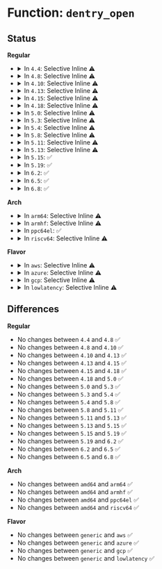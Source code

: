 # Function: <code>dentry_open</code>

## Status
<b>Regular</b>
<ul>
<li>
<details>
<summary>In <code>4.4</code>: Selective Inline ⚠️</summary>

```c
struct file *dentry_open(const struct path *path, int flags, const struct cred *cred);
```

**Collision:** Unique Global

**Inline:** Selective

**Transformation:** False

**Instances:**

```
In fs/open.c (ffffffff8120b430)
Location: fs/open.c:861
Inline: True
Direct callers:
  - fs/notify/fanotify/fanotify_user.c:fanotify_read
  - fs/ecryptfs/kthread.c:ecryptfs_threadfn
  - fs/ecryptfs/kthread.c:ecryptfs_privileged_open
  - fs/ecryptfs/kthread.c:ecryptfs_privileged_open
  - fs/exportfs/expfs.c:get_name
  - ipc/mqueue.c:do_create
  - security/keys/big_key.c:big_key_read
  - security/apparmor/file.c:aa_inherit_files
```
**Symbols:**

```
ffffffff8120b430-ffffffff8120b4ea: dentry_open (STB_GLOBAL)
```
</details>
</li>
<li>
<details>
<summary>In <code>4.8</code>: Selective Inline ⚠️</summary>

```c
struct file *dentry_open(const struct path *path, int flags, const struct cred *cred);
```

**Collision:** Unique Global

**Inline:** Selective

**Transformation:** False

**Instances:**

```
In fs/open.c (ffffffff81231110)
Location: fs/open.c:857
Inline: True
Direct callers:
  - fs/notify/fanotify/fanotify_user.c:fanotify_read
  - fs/ecryptfs/kthread.c:ecryptfs_privileged_open
  - fs/ecryptfs/kthread.c:ecryptfs_privileged_open
  - fs/ecryptfs/kthread.c:ecryptfs_threadfn
  - fs/exportfs/expfs.c:get_name
  - ipc/mqueue.c:do_create
  - security/keys/big_key.c:big_key_read
  - security/apparmor/file.c:aa_inherit_files
```
**Symbols:**

```
ffffffff81231110-ffffffff812311ca: dentry_open (STB_GLOBAL)
```
</details>
</li>
<li>
<details>
<summary>In <code>4.10</code>: Selective Inline ⚠️</summary>

```c
struct file *dentry_open(const struct path *path, int flags, const struct cred *cred);
```

**Collision:** Unique Global

**Inline:** Selective

**Transformation:** False

**Instances:**

```
In fs/open.c (ffffffff812436c0)
Location: fs/open.c:874
Inline: True
Direct callers:
  - fs/nsfs.c:open_related_ns
  - fs/notify/fanotify/fanotify_user.c:fanotify_read
  - fs/ecryptfs/kthread.c:ecryptfs_privileged_open
  - fs/ecryptfs/kthread.c:ecryptfs_privileged_open
  - fs/ecryptfs/kthread.c:ecryptfs_threadfn
  - fs/exportfs/expfs.c:get_name
  - ipc/mqueue.c:do_create
  - security/keys/big_key.c:big_key_read
  - security/apparmor/file.c:aa_inherit_files
```
**Symbols:**

```
ffffffff812436c0-ffffffff8124377a: dentry_open (STB_GLOBAL)
```
</details>
</li>
<li>
<details>
<summary>In <code>4.13</code>: Selective Inline ⚠️</summary>

```c
struct file *dentry_open(const struct path *path, int flags, const struct cred *cred);
```

**Collision:** Unique Global

**Inline:** Selective

**Transformation:** False

**Instances:**

```
In fs/open.c (ffffffff8124ee20)
Location: fs/open.c:874
Inline: True
Direct callers:
  - fs/nsfs.c:open_related_ns
  - fs/notify/fanotify/fanotify_user.c:fanotify_read
  - fs/ecryptfs/kthread.c:ecryptfs_privileged_open
  - fs/ecryptfs/kthread.c:ecryptfs_privileged_open
  - fs/ecryptfs/kthread.c:ecryptfs_threadfn
  - fs/exportfs/expfs.c:get_name
  - ipc/mqueue.c:do_mq_open
  - security/keys/big_key.c:big_key_read
  - security/apparmor/file.c:aa_inherit_files
  - drivers/tty/pty.c:ptm_open_peer
  - net/unix/af_unix.c:unix_ioctl
```
**Symbols:**

```
ffffffff8124ee20-ffffffff8124eeda: dentry_open (STB_GLOBAL)
```
</details>
</li>
<li>
<details>
<summary>In <code>4.15</code>: Selective Inline ⚠️</summary>

```c
struct file *dentry_open(const struct path *path, int flags, const struct cred *cred);
```

**Collision:** Unique Global

**Inline:** Selective

**Transformation:** False

**Instances:**

```
In fs/open.c (ffffffff81270da0)
Location: fs/open.c:874
Inline: True
Direct callers:
  - fs/nsfs.c:open_related_ns
  - fs/notify/fanotify/fanotify_user.c:fanotify_read
  - fs/ecryptfs/kthread.c:ecryptfs_privileged_open
  - fs/ecryptfs/kthread.c:ecryptfs_privileged_open
  - fs/ecryptfs/kthread.c:ecryptfs_threadfn
  - fs/exportfs/expfs.c:get_name
  - ipc/mqueue.c:do_mq_open
  - security/keys/big_key.c:big_key_read
  - security/apparmor/file.c:aa_inherit_files
  - drivers/tty/pty.c:ptm_open_peer
  - net/unix/af_unix.c:unix_ioctl
```
**Symbols:**

```
ffffffff81270da0-ffffffff81270e5a: dentry_open (STB_GLOBAL)
```
</details>
</li>
<li>
<details>
<summary>In <code>4.18</code>: Selective Inline ⚠️</summary>

```c
struct file *dentry_open(const struct path *path, int flags, const struct cred *cred);
```

**Collision:** Unique Global

**Inline:** Selective

**Transformation:** False

**Instances:**

```
In fs/open.c (ffffffff81296a50)
Location: fs/open.c:916
Inline: True
Direct callers:
  - fs/nsfs.c:open_related_ns
  - fs/notify/fanotify/fanotify_user.c:fanotify_read
  - fs/ecryptfs/kthread.c:ecryptfs_privileged_open
  - fs/ecryptfs/kthread.c:ecryptfs_privileged_open
  - fs/ecryptfs/kthread.c:ecryptfs_threadfn
  - fs/exportfs/expfs.c:get_name
  - ipc/mqueue.c:do_mq_open
  - security/keys/big_key.c:big_key_read
  - security/apparmor/file.c:aa_inherit_files
  - drivers/tty/pty.c:ptm_open_peer
  - net/unix/af_unix.c:unix_ioctl
```
**Symbols:**

```
ffffffff81296a50-ffffffff81296ae3: dentry_open (STB_GLOBAL)
```
</details>
</li>
<li>
<details>
<summary>In <code>5.0</code>: Selective Inline ⚠️</summary>

```c
struct file *dentry_open(const struct path *path, int flags, const struct cred *cred);
```

**Collision:** Unique Global

**Inline:** Selective

**Transformation:** False

**Instances:**

```
In fs/open.c (ffffffff812aa1b0)
Location: fs/open.c:893
Inline: True
Direct callers:
  - fs/nsfs.c:open_related_ns
  - fs/notify/fanotify/fanotify_user.c:fanotify_read
  - fs/ecryptfs/kthread.c:ecryptfs_privileged_open
  - fs/ecryptfs/kthread.c:ecryptfs_privileged_open
  - fs/ecryptfs/kthread.c:ecryptfs_threadfn
  - fs/exportfs/expfs.c:get_name
  - ipc/mqueue.c:do_mq_open
  - security/keys/big_key.c:big_key_read
  - security/apparmor/file.c:aa_inherit_files
  - security/integrity/ima/ima_crypto.c:ima_calc_file_hash
  - drivers/tty/pty.c:ptm_open_peer
  - net/unix/af_unix.c:unix_ioctl
```
**Symbols:**

```
ffffffff812aa1b0-ffffffff812aa21e: dentry_open (STB_GLOBAL)
```
</details>
</li>
<li>
<details>
<summary>In <code>5.3</code>: Selective Inline ⚠️</summary>

```c
struct file *dentry_open(const struct path *path, int flags, const struct cred *cred);
```

**Collision:** Unique Global

**Inline:** Selective

**Transformation:** False

**Instances:**

```
In fs/open.c (ffffffff812c6960)
Location: fs/open.c:913
Inline: True
Direct callers:
  - fs/namespace.c:__ia32_sys_fsmount
  - fs/namespace.c:__x64_sys_fsmount
  - fs/namespace.c:__ia32_sys_open_tree
  - fs/namespace.c:__x64_sys_open_tree
  - fs/namespace.c:open_detached_copy
  - fs/nsfs.c:open_related_ns
  - fs/notify/fanotify/fanotify_user.c:fanotify_read
  - fs/ecryptfs/kthread.c:ecryptfs_privileged_open
  - fs/ecryptfs/kthread.c:ecryptfs_privileged_open
  - fs/ecryptfs/kthread.c:ecryptfs_threadfn
  - fs/exportfs/expfs.c:get_name
  - ipc/mqueue.c:do_mq_open
  - security/keys/big_key.c:big_key_read
  - security/apparmor/file.c:aa_inherit_files
  - security/integrity/ima/ima_crypto.c:ima_calc_file_hash
  - drivers/tty/pty.c:ptm_open_peer
  - net/unix/af_unix.c:unix_ioctl
```
**Symbols:**

```
ffffffff812c6960-ffffffff812c69d0: dentry_open (STB_GLOBAL)
```
</details>
</li>
<li>
<details>
<summary>In <code>5.4</code>: Selective Inline ⚠️</summary>

```c
struct file *dentry_open(const struct path *path, int flags, const struct cred *cred);
```

**Collision:** Unique Global

**Inline:** Selective

**Transformation:** False

**Instances:**

```
In fs/open.c (ffffffff812d8370)
Location: fs/open.c:918
Inline: True
Direct callers:
  - fs/namespace.c:__ia32_sys_fsmount
  - fs/namespace.c:__x64_sys_fsmount
  - fs/namespace.c:__ia32_sys_open_tree
  - fs/namespace.c:__x64_sys_open_tree
  - fs/namespace.c:open_detached_copy
  - fs/nsfs.c:open_related_ns
  - fs/notify/fanotify/fanotify_user.c:fanotify_read
  - fs/ecryptfs/kthread.c:ecryptfs_privileged_open
  - fs/ecryptfs/kthread.c:ecryptfs_privileged_open
  - fs/ecryptfs/kthread.c:ecryptfs_threadfn
  - fs/exportfs/expfs.c:get_name
  - ipc/mqueue.c:do_mq_open
  - security/keys/big_key.c:big_key_read
  - security/apparmor/file.c:aa_inherit_files
  - security/integrity/ima/ima_crypto.c:ima_calc_file_hash
  - drivers/tty/pty.c:ptm_open_peer
  - net/unix/af_unix.c:unix_ioctl
```
**Symbols:**

```
ffffffff812d8370-ffffffff812d83e0: dentry_open (STB_GLOBAL)
```
</details>
</li>
<li>
<details>
<summary>In <code>5.8</code>: Selective Inline ⚠️</summary>

```c
struct file *dentry_open(const struct path *path, int flags, const struct cred *cred);
```

**Collision:** Unique Global

**Inline:** Selective

**Transformation:** False

**Instances:**

```
In fs/open.c (ffffffff8130e410)
Location: fs/open.c:946
Inline: True
Direct callers:
  - fs/namespace.c:__do_sys_fsmount
  - fs/namespace.c:__ia32_sys_open_tree
  - fs/namespace.c:__x64_sys_open_tree
  - fs/namespace.c:open_detached_copy
  - fs/nsfs.c:open_related_ns
  - fs/notify/fanotify/fanotify_user.c:copy_event_to_user
  - fs/ecryptfs/file.c:ecryptfs_dir_open
  - fs/ecryptfs/kthread.c:ecryptfs_privileged_open
  - fs/ecryptfs/kthread.c:ecryptfs_privileged_open
  - fs/ecryptfs/kthread.c:ecryptfs_threadfn
  - fs/exportfs/expfs.c:get_name
  - ipc/mqueue.c:do_mq_open
  - security/selinux/hooks.c:selinux_bprm_committing_creds
  - security/apparmor/file.c:aa_inherit_files
  - security/integrity/ima/ima_crypto.c:ima_calc_file_hash
  - drivers/tty/pty.c:ptm_open_peer
  - net/unix/af_unix.c:unix_open_file
```
**Symbols:**

```
ffffffff8130e410-ffffffff8130e480: dentry_open (STB_GLOBAL)
```
</details>
</li>
<li>
<details>
<summary>In <code>5.11</code>: Selective Inline ⚠️</summary>

```c
struct file *dentry_open(const struct path *path, int flags, const struct cred *cred);
```

**Collision:** Unique Global

**Inline:** Selective

**Transformation:** False

**Instances:**

```
In fs/open.c (ffffffff8131a4e0)
Location: fs/open.c:935
Inline: True
Direct callers:
  - fs/namespace.c:__do_sys_fsmount
  - fs/namespace.c:__ia32_sys_open_tree
  - fs/namespace.c:__x64_sys_open_tree
  - fs/namespace.c:open_detached_copy
  - fs/nsfs.c:open_related_ns
  - fs/notify/fanotify/fanotify_user.c:copy_event_to_user
  - fs/ecryptfs/file.c:ecryptfs_dir_open
  - fs/ecryptfs/kthread.c:ecryptfs_privileged_open
  - fs/ecryptfs/kthread.c:ecryptfs_privileged_open
  - fs/ecryptfs/kthread.c:ecryptfs_threadfn
  - fs/exportfs/expfs.c:get_name
  - ipc/mqueue.c:do_mq_open
  - security/selinux/hooks.c:selinux_bprm_committing_creds
  - security/apparmor/file.c:aa_inherit_files
  - security/integrity/ima/ima_crypto.c:ima_calc_file_hash
  - drivers/tty/pty.c:ptm_open_peer
  - net/unix/af_unix.c:unix_open_file
```
**Symbols:**

```
ffffffff8131a4e0-ffffffff8131a550: dentry_open (STB_GLOBAL)
```
</details>
</li>
<li>
<details>
<summary>In <code>5.13</code>: Selective Inline ⚠️</summary>

```c
struct file *dentry_open(const struct path *path, int flags, const struct cred *cred);
```

**Collision:** Unique Global

**Inline:** Selective

**Transformation:** False

**Instances:**

```
In fs/open.c (ffffffff813205c0)
Location: fs/open.c:943
Inline: True
Direct callers:
  - fs/namespace.c:__do_sys_fsmount
  - fs/namespace.c:__do_sys_open_tree
  - fs/namespace.c:__do_sys_open_tree
  - fs/nsfs.c:open_related_ns
  - fs/notify/fanotify/fanotify_user.c:copy_event_to_user
  - fs/ecryptfs/file.c:ecryptfs_dir_open
  - fs/ecryptfs/kthread.c:ecryptfs_privileged_open
  - fs/ecryptfs/kthread.c:ecryptfs_privileged_open
  - fs/ecryptfs/kthread.c:ecryptfs_threadfn
  - fs/exportfs/expfs.c:get_name
  - ipc/mqueue.c:do_mq_open
  - security/selinux/hooks.c:selinux_bprm_committing_creds
  - security/apparmor/file.c:aa_inherit_files
  - security/integrity/ima/ima_crypto.c:ima_calc_file_hash
  - drivers/tty/pty.c:ptm_open_peer
  - net/unix/af_unix.c:unix_ioctl
```
**Symbols:**

```
ffffffff813205c0-ffffffff81320630: dentry_open (STB_GLOBAL)
```
</details>
</li>
<li>
<details>
<summary>In <code>5.15</code>: ✅</summary>

```c
struct file *dentry_open(const struct path *path, int flags, const struct cred *cred);
```

**Collision:** Unique Global

**Inline:** No

**Transformation:** False

**Instances:**

```
In fs/open.c (ffffffff8136db80)
Location: fs/open.c:961
Inline: False
Direct callers:
  - fs/namespace.c:__do_sys_fsmount
  - fs/namespace.c:__do_sys_open_tree
  - fs/namespace.c:__do_sys_open_tree
  - fs/nsfs.c:open_related_ns
  - fs/notify/fanotify/fanotify_user.c:copy_event_to_user
  - fs/ecryptfs/file.c:ecryptfs_dir_open
  - fs/ecryptfs/kthread.c:ecryptfs_privileged_open
  - fs/ecryptfs/kthread.c:ecryptfs_privileged_open
  - fs/ecryptfs/kthread.c:ecryptfs_threadfn
  - fs/exportfs/expfs.c:get_name
  - ipc/mqueue.c:do_mq_open
  - security/selinux/hooks.c:selinux_bprm_committing_creds
  - security/apparmor/file.c:aa_inherit_files
  - security/integrity/ima/ima_crypto.c:ima_calc_file_hash
  - drivers/tty/pty.c:ptm_open_peer
  - net/unix/af_unix.c:unix_ioctl
```
**Symbols:**

```
ffffffff8136db80-ffffffff8136dbf0: dentry_open (STB_GLOBAL)
```
</details>
</li>
<li>
<details>
<summary>In <code>5.19</code>: ✅</summary>

```c
struct file *dentry_open(const struct path *path, int flags, const struct cred *cred);
```

**Collision:** Unique Global

**Inline:** No

**Transformation:** False

**Instances:**

```
In fs/open.c (ffffffff813ebcc0)
Location: fs/open.c:984
Inline: False
Direct callers:
  - fs/namespace.c:__do_sys_fsmount
  - fs/namespace.c:__ia32_sys_open_tree
  - fs/namespace.c:__x64_sys_open_tree
  - fs/namespace.c:open_detached_copy
  - fs/nsfs.c:open_related_ns
  - fs/notify/fanotify/fanotify_user.c:copy_event_to_user
  - fs/ecryptfs/file.c:ecryptfs_dir_open
  - fs/ecryptfs/kthread.c:ecryptfs_privileged_open
  - fs/ecryptfs/kthread.c:ecryptfs_threadfn
  - fs/exportfs/expfs.c:get_name
  - ipc/mqueue.c:do_mq_open
  - security/selinux/hooks.c:selinux_bprm_committing_creds
  - security/apparmor/file.c:aa_inherit_files
  - security/integrity/ima/ima_crypto.c:ima_calc_file_hash
  - drivers/tty/pty.c:ptm_open_peer
  - net/unix/af_unix.c:unix_ioctl
```
**Symbols:**

```
ffffffff813ebcc0-ffffffff813ebd46: dentry_open (STB_GLOBAL)
```
</details>
</li>
<li>
<details>
<summary>In <code>6.2</code>: ✅</summary>

```c
struct file *dentry_open(const struct path *path, int flags, const struct cred *cred);
```

**Collision:** Unique Global

**Inline:** No

**Transformation:** False

**Instances:**

```
In fs/open.c (ffffffff81474150)
Location: fs/open.c:1016
Inline: False
Direct callers:
  - fs/namespace.c:__do_sys_fsmount
  - fs/namespace.c:__ia32_sys_open_tree
  - fs/namespace.c:__x64_sys_open_tree
  - fs/namespace.c:open_detached_copy
  - fs/nsfs.c:open_related_ns
  - fs/notify/fanotify/fanotify_user.c:copy_event_to_user
  - fs/ecryptfs/file.c:ecryptfs_dir_open
  - fs/ecryptfs/kthread.c:ecryptfs_privileged_open
  - fs/ecryptfs/kthread.c:ecryptfs_threadfn
  - fs/exportfs/expfs.c:get_name
  - ipc/mqueue.c:do_mq_open
  - security/selinux/hooks.c:selinux_bprm_committing_creds
  - security/apparmor/file.c:aa_inherit_files
  - security/integrity/ima/ima_crypto.c:ima_calc_file_hash
  - drivers/tty/pty.c:ptm_open_peer
  - net/unix/af_unix.c:unix_ioctl
```
**Symbols:**

```
ffffffff81474150-ffffffff814741d6: dentry_open (STB_GLOBAL)
```
</details>
</li>
<li>
<details>
<summary>In <code>6.5</code>: ✅</summary>

```c
struct file *dentry_open(const struct path *path, int flags, const struct cred *cred);
```

**Collision:** Unique Global

**Inline:** No

**Transformation:** False

**Instances:**

```
In fs/open.c (ffffffff814a8b00)
Location: fs/open.c:1051
Inline: False
Direct callers:
  - fs/namespace.c:__do_sys_fsmount
  - fs/namespace.c:__ia32_sys_open_tree
  - fs/namespace.c:__x64_sys_open_tree
  - fs/namespace.c:open_detached_copy
  - fs/nsfs.c:open_related_ns
  - fs/notify/fanotify/fanotify_user.c:copy_event_to_user
  - fs/ecryptfs/file.c:ecryptfs_dir_open
  - fs/ecryptfs/kthread.c:ecryptfs_privileged_open
  - fs/ecryptfs/kthread.c:ecryptfs_threadfn
  - fs/exportfs/expfs.c:get_name
  - ipc/mqueue.c:do_mq_open
  - security/selinux/hooks.c:selinux_bprm_committing_creds
  - security/apparmor/file.c:aa_inherit_files
  - security/integrity/ima/ima_crypto.c:ima_calc_file_hash
  - drivers/tty/pty.c:ptm_open_peer
  - net/unix/af_unix.c:unix_ioctl
```
**Symbols:**

```
ffffffff814a8b00-ffffffff814a8b8c: dentry_open (STB_GLOBAL)
```
</details>
</li>
<li>
<details>
<summary>In <code>6.8</code>: ✅</summary>

```c
struct file *dentry_open(const struct path *path, int flags, const struct cred *cred);
```

**Collision:** Unique Global

**Inline:** No

**Transformation:** False

**Instances:**

```
In fs/open.c (ffffffff814d9b60)
Location: fs/open.c:1090
Inline: False
Direct callers:
  - fs/namespace.c:__do_sys_fsmount
  - fs/namespace.c:__ia32_sys_open_tree
  - fs/namespace.c:__x64_sys_open_tree
  - fs/namespace.c:open_detached_copy
  - fs/nsfs.c:open_related_ns
  - fs/notify/fanotify/fanotify_user.c:copy_event_to_user
  - fs/ecryptfs/file.c:ecryptfs_dir_open
  - fs/ecryptfs/kthread.c:ecryptfs_privileged_open
  - fs/ecryptfs/kthread.c:ecryptfs_threadfn
  - fs/exportfs/expfs.c:get_name
  - ipc/mqueue.c:do_mq_open
  - security/selinux/hooks.c:selinux_bprm_committing_creds
  - security/apparmor/file.c:aa_inherit_files
  - security/integrity/ima/ima_crypto.c:ima_calc_file_hash
  - drivers/tty/pty.c:ptm_open_peer
  - drivers/gpu/drm/drm_lease.c:drm_mode_create_lease_ioctl
  - net/unix/af_unix.c:unix_ioctl
```
**Symbols:**

```
ffffffff814d9b60-ffffffff814d9bec: dentry_open (STB_GLOBAL)
```
</details>
</li>
</ul>
<b>Arch</b>
<ul>
<li>
<details>
<summary>In <code>arm64</code>: Selective Inline ⚠️</summary>

```c
struct file *dentry_open(const struct path *path, int flags, const struct cred *cred);
```

**Collision:** Unique Global

**Inline:** Selective

**Transformation:** False

**Instances:**

```
In fs/open.c (ffff80001037df50)
Location: fs/open.c:918
Inline: True
Direct callers:
  - fs/namespace.c:__arm64_sys_fsmount
  - fs/namespace.c:__arm64_sys_open_tree
  - fs/namespace.c:__arm64_sys_open_tree
  - fs/nsfs.c:open_related_ns
  - fs/notify/fanotify/fanotify_user.c:fanotify_read
  - fs/ecryptfs/kthread.c:ecryptfs_privileged_open
  - fs/ecryptfs/kthread.c:ecryptfs_privileged_open
  - fs/ecryptfs/kthread.c:ecryptfs_threadfn
  - fs/exportfs/expfs.c:get_name
  - ipc/mqueue.c:do_mq_open
  - security/keys/big_key.c:big_key_read
  - security/apparmor/file.c:aa_inherit_files
  - security/integrity/ima/ima_crypto.c:ima_calc_file_hash
  - drivers/tty/pty.c:ptm_open_peer
  - net/unix/af_unix.c:unix_ioctl
```
**Symbols:**

```
ffff80001037df50-ffff80001037dfec: dentry_open (STB_GLOBAL)
```
</details>
</li>
<li>
<details>
<summary>In <code>armhf</code>: Selective Inline ⚠️</summary>

```c
struct file *dentry_open(const struct path *path, int flags, const struct cred *cred);
```

**Collision:** Unique Global

**Inline:** Selective

**Transformation:** False

**Instances:**

```
In fs/open.c (c0567c90)
Location: fs/open.c:918
Inline: True
Direct callers:
  - fs/namespace.c:__se_sys_fsmount
  - fs/namespace.c:__se_sys_open_tree
  - fs/namespace.c:__se_sys_open_tree
  - fs/nsfs.c:open_related_ns
  - fs/notify/fanotify/fanotify_user.c:fanotify_read
  - fs/ecryptfs/kthread.c:ecryptfs_privileged_open
  - fs/ecryptfs/kthread.c:ecryptfs_privileged_open
  - fs/ecryptfs/kthread.c:ecryptfs_threadfn
  - fs/exportfs/expfs.c:get_name
  - ipc/mqueue.c:__se_sys_mq_open
  - security/keys/big_key.c:big_key_read
  - security/apparmor/file.c:aa_inherit_files
  - security/integrity/ima/ima_crypto.c:ima_calc_file_hash
  - drivers/tty/pty.c:ptm_open_peer
  - net/unix/af_unix.c:unix_ioctl
```
**Symbols:**

```
c0567c90-c0567d14: dentry_open (STB_GLOBAL)
```
</details>
</li>
<li>
<details>
<summary>In <code>ppc64el</code>: ✅</summary>

```c
struct file *dentry_open(const struct path *path, int flags, const struct cred *cred);
```

**Collision:** Unique Global

**Inline:** No

**Transformation:** False

**Instances:**

```
In fs/open.c (c000000000472e70)
Location: fs/open.c:918
Inline: False
Direct callers:
  - fs/namespace.c:__se_sys_fsmount
  - fs/namespace.c:__se_sys_open_tree
  - fs/namespace.c:__se_sys_open_tree
  - fs/nsfs.c:open_related_ns
  - fs/notify/fanotify/fanotify_user.c:fanotify_read
  - fs/ecryptfs/kthread.c:ecryptfs_privileged_open
  - fs/ecryptfs/kthread.c:ecryptfs_privileged_open
  - fs/ecryptfs/kthread.c:ecryptfs_threadfn
  - fs/exportfs/expfs.c:get_name
  - ipc/mqueue.c:do_mq_open
  - security/keys/big_key.c:big_key_read
  - security/apparmor/file.c:aa_inherit_files
  - security/integrity/ima/ima_crypto.c:ima_calc_file_hash
  - drivers/tty/pty.c:ptm_open_peer
  - net/unix/af_unix.c:unix_ioctl
```
**Symbols:**

```
c000000000472e70-c000000000472f3c: dentry_open (STB_GLOBAL)
```
</details>
</li>
<li>
<details>
<summary>In <code>riscv64</code>: Selective Inline ⚠️</summary>

```c
struct file *dentry_open(const struct path *path, int flags, const struct cred *cred);
```

**Collision:** Unique Global

**Inline:** Selective

**Transformation:** False

**Instances:**

```
In fs/open.c (ffffffe000253ac4)
Location: fs/open.c:918
Inline: True
Direct callers:
  - fs/namespace.c:__se_sys_fsmount
  - fs/namespace.c:__se_sys_open_tree
  - fs/namespace.c:__se_sys_open_tree
  - fs/nsfs.c:open_related_ns
  - fs/notify/fanotify/fanotify_user.c:fanotify_read
  - fs/ecryptfs/kthread.c:ecryptfs_privileged_open
  - fs/ecryptfs/kthread.c:ecryptfs_privileged_open
  - fs/ecryptfs/kthread.c:ecryptfs_threadfn
  - fs/exportfs/expfs.c:get_name
  - ipc/mqueue.c:__se_sys_mq_open
  - security/keys/big_key.c:big_key_read
  - security/apparmor/file.c:aa_inherit_files
  - security/integrity/ima/ima_crypto.c:ima_calc_file_hash
  - drivers/tty/pty.c:ptm_open_peer
  - net/unix/af_unix.c:unix_ioctl
```
**Symbols:**

```
ffffffe000253ac4-ffffffe000253b4a: dentry_open (STB_GLOBAL)
```
</details>
</li>
</ul>
<b>Flavor</b>
<ul>
<li>
<details>
<summary>In <code>aws</code>: Selective Inline ⚠️</summary>

```c
struct file *dentry_open(const struct path *path, int flags, const struct cred *cred);
```

**Collision:** Unique Global

**Inline:** Selective

**Transformation:** False

**Instances:**

```
In fs/open.c (ffffffff812d0950)
Location: fs/open.c:918
Inline: True
Direct callers:
  - fs/namespace.c:__ia32_sys_fsmount
  - fs/namespace.c:__x64_sys_fsmount
  - fs/namespace.c:__ia32_sys_open_tree
  - fs/namespace.c:__x64_sys_open_tree
  - fs/namespace.c:open_detached_copy
  - fs/nsfs.c:open_related_ns
  - fs/notify/fanotify/fanotify_user.c:fanotify_read
  - fs/ecryptfs/kthread.c:ecryptfs_privileged_open
  - fs/ecryptfs/kthread.c:ecryptfs_privileged_open
  - fs/ecryptfs/kthread.c:ecryptfs_threadfn
  - fs/exportfs/expfs.c:get_name
  - ipc/mqueue.c:do_mq_open
  - security/keys/big_key.c:big_key_read
  - security/apparmor/file.c:aa_inherit_files
  - security/integrity/ima/ima_crypto.c:ima_calc_file_hash
  - drivers/tty/pty.c:ptm_open_peer
  - net/unix/af_unix.c:unix_ioctl
```
**Symbols:**

```
ffffffff812d0950-ffffffff812d09c0: dentry_open (STB_GLOBAL)
```
</details>
</li>
<li>
<details>
<summary>In <code>azure</code>: Selective Inline ⚠️</summary>

```c
struct file *dentry_open(const struct path *path, int flags, const struct cred *cred);
```

**Collision:** Unique Global

**Inline:** Selective

**Transformation:** False

**Instances:**

```
In fs/open.c (ffffffff812c15d0)
Location: fs/open.c:918
Inline: True
Direct callers:
  - fs/namespace.c:__ia32_sys_fsmount
  - fs/namespace.c:__x64_sys_fsmount
  - fs/namespace.c:__ia32_sys_open_tree
  - fs/namespace.c:__x64_sys_open_tree
  - fs/namespace.c:open_detached_copy
  - fs/nsfs.c:open_related_ns
  - fs/notify/fanotify/fanotify_user.c:fanotify_read
  - fs/ecryptfs/kthread.c:ecryptfs_privileged_open
  - fs/ecryptfs/kthread.c:ecryptfs_privileged_open
  - fs/ecryptfs/kthread.c:ecryptfs_threadfn
  - fs/exportfs/expfs.c:get_name
  - ipc/mqueue.c:do_mq_open
  - security/keys/big_key.c:big_key_read
  - security/apparmor/file.c:aa_inherit_files
  - security/integrity/ima/ima_crypto.c:ima_calc_file_hash
  - drivers/tty/pty.c:ptm_open_peer
  - net/unix/af_unix.c:unix_ioctl
```
**Symbols:**

```
ffffffff812c15d0-ffffffff812c1640: dentry_open (STB_GLOBAL)
```
</details>
</li>
<li>
<details>
<summary>In <code>gcp</code>: Selective Inline ⚠️</summary>

```c
struct file *dentry_open(const struct path *path, int flags, const struct cred *cred);
```

**Collision:** Unique Global

**Inline:** Selective

**Transformation:** False

**Instances:**

```
In fs/open.c (ffffffff812ce760)
Location: fs/open.c:918
Inline: True
Direct callers:
  - fs/namespace.c:__ia32_sys_fsmount
  - fs/namespace.c:__x64_sys_fsmount
  - fs/namespace.c:__ia32_sys_open_tree
  - fs/namespace.c:__x64_sys_open_tree
  - fs/namespace.c:open_detached_copy
  - fs/nsfs.c:open_related_ns
  - fs/notify/fanotify/fanotify_user.c:fanotify_read
  - fs/ecryptfs/kthread.c:ecryptfs_privileged_open
  - fs/ecryptfs/kthread.c:ecryptfs_privileged_open
  - fs/ecryptfs/kthread.c:ecryptfs_threadfn
  - fs/exportfs/expfs.c:get_name
  - ipc/mqueue.c:do_mq_open
  - security/keys/big_key.c:big_key_read
  - security/apparmor/file.c:aa_inherit_files
  - security/integrity/ima/ima_crypto.c:ima_calc_file_hash
  - drivers/tty/pty.c:ptm_open_peer
  - net/unix/af_unix.c:unix_ioctl
```
**Symbols:**

```
ffffffff812ce760-ffffffff812ce7d0: dentry_open (STB_GLOBAL)
```
</details>
</li>
<li>
<details>
<summary>In <code>lowlatency</code>: Selective Inline ⚠️</summary>

```c
struct file *dentry_open(const struct path *path, int flags, const struct cred *cred);
```

**Collision:** Unique Global

**Inline:** Selective

**Transformation:** False

**Instances:**

```
In fs/open.c (ffffffff812df570)
Location: fs/open.c:918
Inline: True
Direct callers:
  - fs/namespace.c:__ia32_sys_fsmount
  - fs/namespace.c:__x64_sys_fsmount
  - fs/namespace.c:__ia32_sys_open_tree
  - fs/namespace.c:__x64_sys_open_tree
  - fs/namespace.c:open_detached_copy
  - fs/nsfs.c:open_related_ns
  - fs/notify/fanotify/fanotify_user.c:fanotify_read
  - fs/ecryptfs/kthread.c:ecryptfs_privileged_open
  - fs/ecryptfs/kthread.c:ecryptfs_privileged_open
  - fs/ecryptfs/kthread.c:ecryptfs_threadfn
  - fs/exportfs/expfs.c:get_name
  - ipc/mqueue.c:do_mq_open
  - security/keys/big_key.c:big_key_read
  - security/apparmor/file.c:aa_inherit_files
  - security/integrity/ima/ima_crypto.c:ima_calc_file_hash
  - drivers/tty/pty.c:ptm_open_peer
  - net/unix/af_unix.c:unix_ioctl
```
**Symbols:**

```
ffffffff812df570-ffffffff812df5e0: dentry_open (STB_GLOBAL)
```
</details>
</li>
</ul>

## Differences
<b>Regular</b>
<ul>
<li>
No changes between <code>4.4</code> and <code>4.8</code> ✅
</li>
<li>
No changes between <code>4.8</code> and <code>4.10</code> ✅
</li>
<li>
No changes between <code>4.10</code> and <code>4.13</code> ✅
</li>
<li>
No changes between <code>4.13</code> and <code>4.15</code> ✅
</li>
<li>
No changes between <code>4.15</code> and <code>4.18</code> ✅
</li>
<li>
No changes between <code>4.18</code> and <code>5.0</code> ✅
</li>
<li>
No changes between <code>5.0</code> and <code>5.3</code> ✅
</li>
<li>
No changes between <code>5.3</code> and <code>5.4</code> ✅
</li>
<li>
No changes between <code>5.4</code> and <code>5.8</code> ✅
</li>
<li>
No changes between <code>5.8</code> and <code>5.11</code> ✅
</li>
<li>
No changes between <code>5.11</code> and <code>5.13</code> ✅
</li>
<li>
No changes between <code>5.13</code> and <code>5.15</code> ✅
</li>
<li>
No changes between <code>5.15</code> and <code>5.19</code> ✅
</li>
<li>
No changes between <code>5.19</code> and <code>6.2</code> ✅
</li>
<li>
No changes between <code>6.2</code> and <code>6.5</code> ✅
</li>
<li>
No changes between <code>6.5</code> and <code>6.8</code> ✅
</li>
</ul>
<b>Arch</b>
<ul>
<li>
No changes between <code>amd64</code> and <code>arm64</code> ✅
</li>
<li>
No changes between <code>amd64</code> and <code>armhf</code> ✅
</li>
<li>
No changes between <code>amd64</code> and <code>ppc64el</code> ✅
</li>
<li>
No changes between <code>amd64</code> and <code>riscv64</code> ✅
</li>
</ul>
<b>Flavor</b>
<ul>
<li>
No changes between <code>generic</code> and <code>aws</code> ✅
</li>
<li>
No changes between <code>generic</code> and <code>azure</code> ✅
</li>
<li>
No changes between <code>generic</code> and <code>gcp</code> ✅
</li>
<li>
No changes between <code>generic</code> and <code>lowlatency</code> ✅
</li>
</ul>
